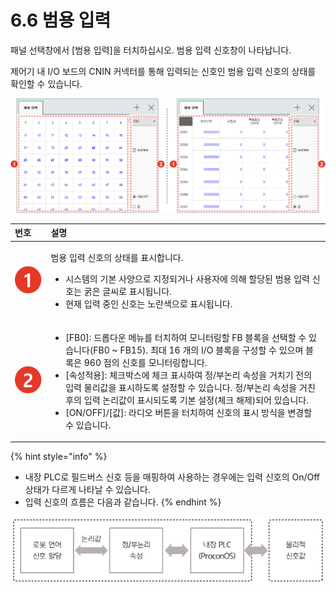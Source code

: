 # 6.6 범용 입력

패널 선택창에서 \[범용 입력\]을 터치하십시오. 범용 입력 신호창이 나타납니다.

제어기 내 I/O 보드의 CNIN 커넥터를 통해 입력되는 신호인 범용 입력 신호의 상태를 확인할 수 있습니다.

![&#xADF8;&#xB9BC; 40 &#xBC94;&#xC6A9; &#xC785;&#xB825; &#xC2E0;&#xD638; - ON/OFF &#xC0C1;&#xD0DC;\(&#xC88C;\) / &#xAC12; &#xC0C1;&#xD0DC;\(&#xC6B0;\)](../.gitbook/assets/image%20%28160%29.png)



<table>
  <thead>
    <tr>
      <th style="text-align:left">&#xBC88;&#xD638;</th>
      <th style="text-align:left">&#xC124;&#xBA85;</th>
    </tr>
  </thead>
  <tbody>
    <tr>
      <td style="text-align:left">
        <img src="../.gitbook/assets/c1.png" alt/>
      </td>
      <td style="text-align:left">
        <p>&#xBC94;&#xC6A9; &#xC785;&#xB825; &#xC2E0;&#xD638;&#xC758; &#xC0C1;&#xD0DC;&#xB97C;
          &#xD45C;&#xC2DC;&#xD569;&#xB2C8;&#xB2E4;.</p>
        <ul>
          <li>&#xC2DC;&#xC2A4;&#xD15C;&#xC758; &#xAE30;&#xBCF8; &#xC0AC;&#xC591;&#xC73C;&#xB85C;
            &#xC9C0;&#xC815;&#xB418;&#xAC70;&#xB098; &#xC0AC;&#xC6A9;&#xC790;&#xC5D0;
            &#xC758;&#xD574; &#xD560;&#xB2F9;&#xB41C; &#xBC94;&#xC6A9; &#xC785;&#xB825;
            &#xC2E0;&#xD638;&#xB294; &#xAD75;&#xC740; &#xAE00;&#xC528;&#xB85C; &#xD45C;&#xC2DC;&#xB429;&#xB2C8;&#xB2E4;.</li>
          <li>&#xD604;&#xC7AC; &#xC785;&#xB825; &#xC911;&#xC778; &#xC2E0;&#xD638;&#xB294;
            &#xB178;&#xB780;&#xC0C9;&#xC73C;&#xB85C; &#xD45C;&#xC2DC;&#xB429;&#xB2C8;&#xB2E4;.</li>
        </ul>
      </td>
    </tr>
    <tr>
      <td style="text-align:left">
        <img src="../.gitbook/assets/c2.png" alt/>
      </td>
      <td style="text-align:left">
        <ul>
          <li>[FB0]: &#xB4DC;&#xB86D;&#xB2E4;&#xC6B4; &#xBA54;&#xB274;&#xB97C; &#xD130;&#xCE58;&#xD558;&#xC5EC;
            &#xBAA8;&#xB2C8;&#xD130;&#xB9C1;&#xD560; FB &#xBE14;&#xB85D;&#xC744; &#xC120;&#xD0DD;&#xD560;
            &#xC218; &#xC788;&#xC2B5;&#xB2C8;&#xB2E4;(FB0 ~ FB15). &#xCD5C;&#xB300;
            16 &#xAC1C;&#xC758; I/O &#xBE14;&#xB85D;&#xC744; &#xAD6C;&#xC131;&#xD560;
            &#xC218; &#xC788;&#xC73C;&#xBA70; &#xBE14;&#xB85D;&#xC740; 960 &#xC810;&#xC758;
            &#xC2E0;&#xD638;&#xB97C; &#xBAA8;&#xB2C8;&#xD130;&#xB9C1;&#xD569;&#xB2C8;&#xB2E4;.</li>
          <li>[&#xC18D;&#xC131;&#xC801;&#xC6A9;]: &#xCCB4;&#xD06C;&#xBC15;&#xC2A4;&#xC5D0;
            &#xCCB4;&#xD06C; &#xD45C;&#xC2DC;&#xD558;&#xC5EC; &#xC815;/&#xBD80;&#xB17C;&#xB9AC;
            &#xC18D;&#xC131;&#xC744; &#xAC70;&#xCE58;&#xAE30; &#xC804;&#xC758; &#xC785;&#xB825;
            &#xBB3C;&#xB9AC;&#xAC12;&#xC744; &#xD45C;&#xC2DC;&#xD558;&#xB3C4;&#xB85D;
            &#xC124;&#xC815;&#xD560; &#xC218; &#xC788;&#xC2B5;&#xB2C8;&#xB2E4;. &#xC815;/&#xBD80;&#xB17C;&#xB9AC;
            &#xC18D;&#xC131;&#xC744; &#xAC70;&#xCE5C; &#xD6C4;&#xC758; &#xC785;&#xB825;
            &#xB17C;&#xB9AC;&#xAC12;&#xC774; &#xD45C;&#xC2DC;&#xB418;&#xB3C4;&#xB85D;
            &#xAE30;&#xBCF8; &#xC124;&#xC815;(&#xCCB4;&#xD06C; &#xD574;&#xC81C;)&#xB418;&#xC5B4;
            &#xC788;&#xC2B5;&#xB2C8;&#xB2E4;.</li>
          <li>[ON/OFF]/[&#xAC12;]: &#xB77C;&#xB514;&#xC624; &#xBC84;&#xD2BC;&#xC744;
            &#xD130;&#xCE58;&#xD558;&#xC5EC; &#xC2E0;&#xD638;&#xC758; &#xD45C;&#xC2DC;
            &#xBC29;&#xC2DD;&#xC744; &#xBCC0;&#xACBD;&#xD560; &#xC218; &#xC788;&#xC2B5;&#xB2C8;&#xB2E4;.</li>
        </ul>
      </td>
    </tr>
  </tbody>
</table>

{% hint style="info" %}
* 내장 PLC로 필드버스 신호 등을 매핑하여 사용하는 경우에는 입력 신호의 On/Off 상태가 다르게 나타날 수 있습니다.
* 입력 신호의 흐름은 다음과 같습니다. 
{% endhint %}

![](../.gitbook/assets/user-input-flow%20%281%29.png)

